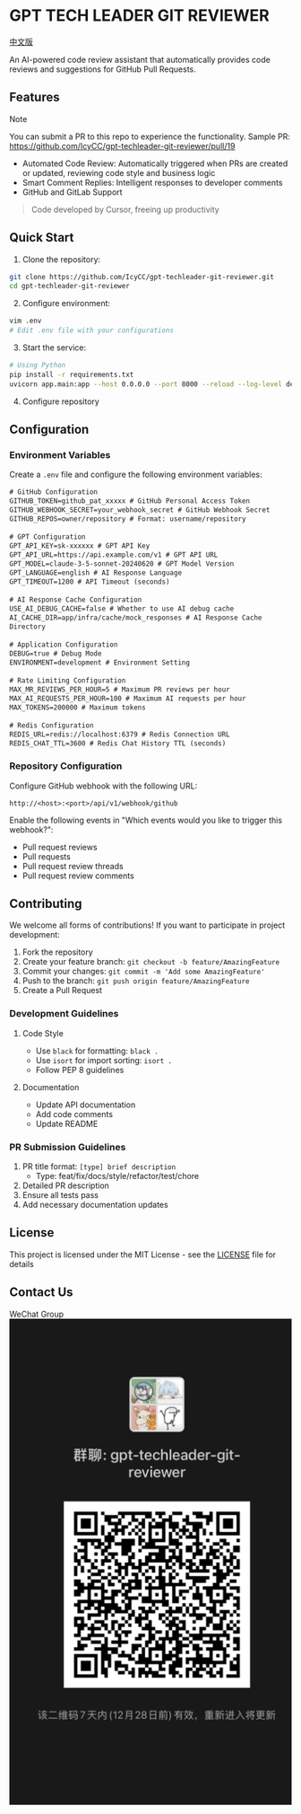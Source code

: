 # GPT TECH LEADER GIT REVIEWER

[中文版](README.md)

An AI-powered code review assistant that automatically provides code reviews and suggestions for GitHub Pull Requests.

## Features

> [!NOTE]  
> You can submit a PR to this repo to experience the functionality. Sample PR: https://github.com/IcyCC/gpt-techleader-git-reviewer/pull/19

- Automated Code Review: Automatically triggered when PRs are created or updated, reviewing code style and business logic
- Smart Comment Replies: Intelligent responses to developer comments
- GitHub and GitLab Support

> Code developed by Cursor, freeing up productivity

## Quick Start

1. Clone the repository:
```bash
git clone https://github.com/IcyCC/gpt-techleader-git-reviewer.git
cd gpt-techleader-git-reviewer
```

2. Configure environment:
```bash
vim .env
# Edit .env file with your configurations
```

3. Start the service:
```bash
# Using Python
pip install -r requirements.txt
uvicorn app.main:app --host 0.0.0.0 --port 8000 --reload --log-level debug
```

4. Configure repository

## Configuration

### Environment Variables

Create a `.env` file and configure the following environment variables:

```env
# GitHub Configuration
GITHUB_TOKEN=github_pat_xxxxx # GitHub Personal Access Token
GITHUB_WEBHOOK_SECRET=your_webhook_secret # GitHub Webhook Secret
GITHUB_REPOS=owner/repository # Format: username/repository

# GPT Configuration
GPT_API_KEY=sk-xxxxxx # GPT API Key
GPT_API_URL=https://api.example.com/v1 # GPT API URL
GPT_MODEL=claude-3-5-sonnet-20240620 # GPT Model Version
GPT_LANGUAGE=english # AI Response Language
GPT_TIMEOUT=1200 # API Timeout (seconds)

# AI Response Cache Configuration
USE_AI_DEBUG_CACHE=false # Whether to use AI debug cache
AI_CACHE_DIR=app/infra/cache/mock_responses # AI Response Cache Directory

# Application Configuration
DEBUG=true # Debug Mode
ENVIRONMENT=development # Environment Setting

# Rate Limiting Configuration
MAX_MR_REVIEWS_PER_HOUR=5 # Maximum PR reviews per hour
MAX_AI_REQUESTS_PER_HOUR=100 # Maximum AI requests per hour
MAX_TOKENS=200000 # Maximum tokens

# Redis Configuration
REDIS_URL=redis://localhost:6379 # Redis Connection URL
REDIS_CHAT_TTL=3600 # Redis Chat History TTL (seconds)
```

### Repository Configuration
Configure GitHub webhook with the following URL:
```
http://<host>:<port>/api/v1/webhook/github
```

Enable the following events in "Which events would you like to trigger this webhook?":
- Pull request reviews
- Pull requests
- Pull request review threads
- Pull request review comments

## Contributing

We welcome all forms of contributions! If you want to participate in project development:

1. Fork the repository
2. Create your feature branch: `git checkout -b feature/AmazingFeature`
3. Commit your changes: `git commit -m 'Add some AmazingFeature'`
4. Push to the branch: `git push origin feature/AmazingFeature`
5. Create a Pull Request

### Development Guidelines

1. Code Style
   - Use `black` for formatting: `black .`
   - Use `isort` for import sorting: `isort .`
   - Follow PEP 8 guidelines

2. Documentation
   - Update API documentation
   - Add code comments
   - Update README

### PR Submission Guidelines

1. PR title format: `[type] brief description`
   - Type: feat/fix/docs/style/refactor/test/chore
2. Detailed PR description
3. Ensure all tests pass
4. Add necessary documentation updates

## License

This project is licensed under the MIT License - see the [LICENSE](LICENSE) file for details

## Contact Us

WeChat Group
![WeChat Group](./docs/wx.png)